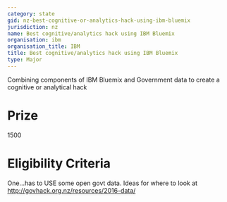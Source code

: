 ```yaml
---
category: state
gid: nz-best-cognitive-or-analytics-hack-using-ibm-bluemix
jurisdiction: nz
name: Best cognitive/analytics hack using IBM Bluemix
organisation: ibm
organisation_title: IBM
title: Best cognitive/analytics hack using IBM Bluemix
type: Major
---
```


Combining components of IBM Bluemix and Government data to create a cognitive or analytical hack

# Prize
1500

# Eligibility Criteria
One...has to USE some open govt data. Ideas for where to look at http://govhack.org.nz/resources/2016-data/